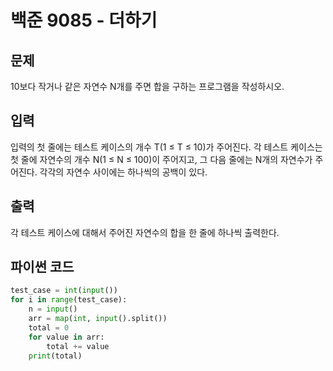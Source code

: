 # 백준 9085 - 더하기

## 문제
10보다 작거나 같은 자연수 N개를 주면 합을 구하는 프로그램을 작성하시오.


## 입력
입력의 첫 줄에는 테스트 케이스의 개수 T(1 ≤ T ≤ 10)가 주어진다. 각 테스트 케이스는 첫 줄에 자연수의 개수 N(1 ≤ N ≤ 100)이 주어지고, 그 다음 줄에는 N개의 자연수가 주어진다. 각각의 자연수 사이에는 하나씩의 공백이 있다.

## 출력
각 테스트 케이스에 대해서 주어진 자연수의 합을 한 줄에 하나씩 출력한다.

## 파이썬 코드
```python
test_case = int(input())
for i in range(test_case):
    n = input()
    arr = map(int, input().split())
    total = 0
    for value in arr:
        total += value
    print(total)
```